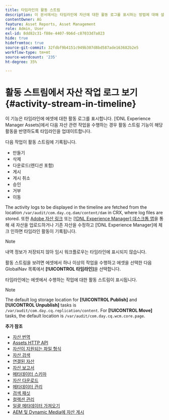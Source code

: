 ```yaml
---
title: 타임라인의 활동 스트림
description: 이 문서에서는 타임라인에 자산에 대한 활동 로그를 표시하는 방법에 대해 설명합니다.
contentOwner: AG
feature: Asset Reports, Asset Management
role: Admin, User
exl-id: 8dd82c31-f88e-4407-9b6d-c87033d7a823
hide: true
hidefromtoc: true
source-git-commit: 32fdbf9b4151c949b307d8bd587ade163682b2e5
workflow-type: tm+mt
source-wordcount: '235'
ht-degree: 35%

---
```


# 활동 스트림에서 자산 작업 로그 보기 {#activity-stream-in-timeline}

이 기능은 타임라인에 에셋에 대한 활동 로그를 표시합니다. [!DNL Experience Manager Assets]에서 다음 자산 관련 작업을 수행하는 경우 활동 스트림 기능이 해당 활동을 반영하도록 타임라인을 업데이트합니다.

다음 작업이 활동 스트림에 기록됩니다.

* 만들기
* 삭제
* 다운로드(렌디션 포함)
* 게시
* 게시 취소
* 승인
* 거부
* 이동

The activity logs to be displayed in the timeline are fetched from the location `/var/audit/com.day.cq.dam/content/dam` in CRX, where log files are stored.  또한 [Adobe 자산 링크](https://helpx.adobe.com/kr/enterprise/using/manage-assets-using-adobe-asset-link.html) 또는 [[!DNL Experience Manager] 데스크톱 앱](https://experienceleague.adobe.com/docs/experience-manager-desktop-app/using/release-notes.html?lang=ko)을 통해 새 자산을 업로드하거나 기존 자산을 수정하고 [!DNL Experience Manager]에 체크 인하면 타임라인 활동이 기록됩니다.

>[!NOTE]
>
>내역 정보가 저장되지 않아 임시 워크플로우는 타임라인에 표시되지 않습니다.

활동 스트림을 보려면 에셋에서 하나 이상의 작업을 수행하고 에셋을 선택한 다음 GlobalNav 목록에서 **[!UICONTROL 타임라인]**&#x200B;을 선택합니다.

<!-- ![timeline-2](assets/timeline-2.png) -->

타임라인에는 에셋에서 수행하는 작업에 대한 활동 스트림이 표시됩니다.

<!-- ![activity_stream](assets/activity_stream.png) -->

>[!NOTE]
>
>The default log storage location for **[!UICONTROL Publish]** and **[!UICONTROL Unpublish]** tasks is `/var/audit/com.day.cq.replication/content`. For **[!UICONTROL Move]** tasks, the default location is `/var/audit/com.day.cq.wcm.core.page`.

**추가 참조**

* [자산 번역](translate-assets.md)
* [Assets HTTP API](mac-api-assets.md)
* [자산이 지원되는 파일 형식](file-format-support.md)
* [자산 검색](search-assets.md)
* [연결된 자산](use-assets-across-connected-assets-instances.md)
* [자산 보고서](asset-reports.md)
* [메타데이터 스키마](metadata-schemas.md)
* [자산 다운로드](download-assets-from-aem.md)
* [메타데이터 관리](manage-metadata.md)
* [검색 패싯](search-facets.md)
* [컬렉션 관리](manage-collections.md)
* [일괄 메타데이터 가져오기](metadata-import-export.md)
* [AEM 및 Dynamic Media에 자산 게시](/help/assets/publish-assets-to-aem-and-dm.md)
